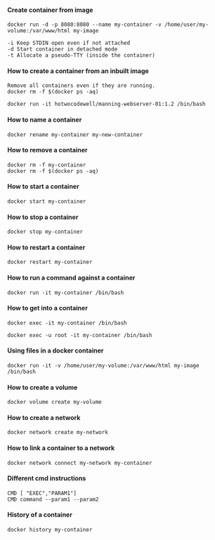 #### Create container from image

    docker run -d -p 8080:8080 --name my-container -v /home/user/my-volume:/var/www/html my-image

    -i Keep STDIN open even if not attached
    -d Start container in detached mode
    -t Allocate a pseudo-TTY (inside the container)

#### How to create a container from an inbuilt image

    Remove all containers even if they are running.
    docker rm -f $(docker ps -aq)

    docker run -it hotwocodewell/manning-webserver-01:1.2 /bin/bash

#### How to name a container

    docker rename my-container my-new-container

#### How to remove a container

    docker rm -f my-container
    docker rm -f $(docker ps -aq)

#### How to start a container

    docker start my-container

#### How to stop a container

    docker stop my-container

#### How to restart a container

    docker restart my-container

#### How to run a command against a container

    docker run -it my-container /bin/bash

#### How to get into a container

    docker exec -it my-container /bin/bash

    docker exec -u root -it my-container /bin/bash

#### Using files in a docker container

    docker run -it -v /home/user/my-volume:/var/www/html my-image /bin/bash

#### How to create a volume
    docker volume create my-volume
#### How to create a network
    docker network create my-network
#### How to link a container to a network
    docker network connect my-network my-container

#### Different cmd instructions

    CMD [ "EXEC","PARAM1"]
    CMD command --param1 --param2

#### History of a container
    docker history my-container


